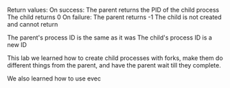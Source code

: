 Return values: 
On success: The parent returns the PID of the child process
The child returns 0
On failure: The parent returns -1
The child is not created and cannot return

The parent's process ID is the same as it was
The child's process ID is a new ID

This lab we learned how to create child processes with forks, make them do different things from the parent, and have the parent wait till they complete.

We also learned how to use evec
